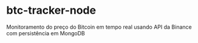 # btc-tracker-node
Monitoramento do preço do Bitcoin em tempo real usando API da Binance com persistência em MongoDB
